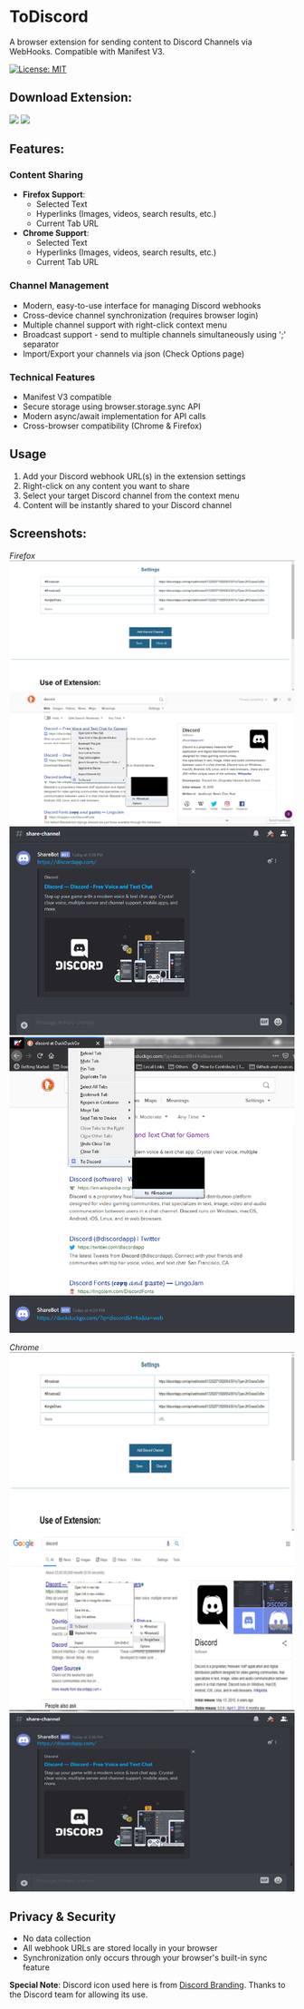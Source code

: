 # ToDiscord
A browser extension for sending content to Discord Channels via WebHooks. Compatible with Manifest V3.

[![License: MIT](https://img.shields.io/badge/License-MIT-blue.svg)](https://opensource.org/licenses/MIT)

## Download Extension:
[![](https://addons.cdn.mozilla.net/static/img/addons-buttons/AMO-button_1.png)](https://addons.mozilla.org/en-US/firefox/addon/to-discord/)
[![](https://developer.chrome.com/webstore/images/ChromeWebStore_Badge_v2_206x58.png)](https://chrome.google.com/webstore/detail/to-discord/epcihifbffodmnbbnjgancnlodhbkhcl)
    
## Features:

### Content Sharing
* **Firefox Support**: 
    * Selected Text
    * Hyperlinks (Images, videos, search results, etc.)
    * Current Tab URL
* **Chrome Support**: 
    * Selected Text
    * Hyperlinks (Images, videos, search results, etc.)
    * Current Tab URL

### Channel Management
* Modern, easy-to-use interface for managing Discord webhooks
* Cross-device channel synchronization (requires browser login)
* Multiple channel support with right-click context menu
* Broadcast support - send to multiple channels simultaneously using ';' separator
* Import/Export your channels via json (Check Options page)

### Technical Features
* Manifest V3 compatible
* Secure storage using browser.storage.sync API
* Modern async/await implementation for API calls
* Cross-browser compatibility (Chrome & Firefox)

## Usage
1. Add your Discord webhook URL(s) in the extension settings
2. Right-click on any content you want to share
3. Select your target Discord channel from the context menu
4. Content will be instantly shared to your Discord channel

## Screenshots:
*Firefox*
![](/images/to_discord_firefox_settings.PNG?raw=true)
![](/images/to_discord_firefox_share_demo.PNG?raw=true)
![](/images/to_discord_firefox_shared_content.PNG?raw=true)
![](/images/to_discord_firefox_share_demo2.PNG?raw=true)
![](/images/to_discord_firefox_shared_content2.PNG?raw=true)

*Chrome*
![](/images/to_discord_chrome_settings.jpg?raw=true)
![](/images/to_discord_chrome_share_demo.jpg?raw=true)
![](/images/to_discord_chrome_shared_content.jpg?raw=true)

## Privacy & Security
* No data collection
* All webhook URLs are stored locally in your browser
* Synchronization only occurs through your browser's built-in sync feature

**Special Note**: Discord icon used here is from [Discord Branding](https://discordapp.com/branding).
Thanks to the Discord team for allowing its use.
